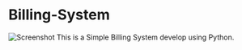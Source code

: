 # Billing-System
<img src="https://github.com/buddhirangana/Billing-System/blob/main/images/Screenshot.PNG" alt="Screenshot">
This is a Simple Billing System develop using Python.

